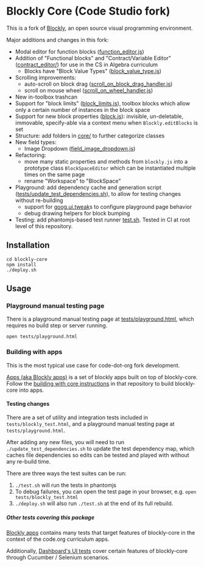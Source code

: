 # Blockly Core (Code Studio fork)

This is a fork of [Blockly](https://code.google.com/p/blockly/), an open source visual programming environment.

Major additions and changes in this fork:

* Modal editor for function blocks ([function_editor.js](./core/ui/function_editor.js)) 
* Addition of "Functional blocks" and "Contract/Variable Editor" ([contract_editor/](./core/ui/contract_editor/)) for use in the CS in Algebra curriculum
  * Blocks have "Block Value Types" ([block_value_type.js](./core/utils/block_value_type.js))
* Scrolling improvements:
  * auto-scroll on block drag ([scroll_on_block_drag_handler.js](./core/ui/block_space/scroll_on_block_drag_handler.js))
  * scroll on mouse wheel ([scroll_on_wheel_handler.js](./core/ui/block_space/scroll_on_wheel_handler.js))
* New in-toolbox trashcan
* Support for "block limits" ([block_limits.js](./core/ui/block_space/block_limits.js)), toolbox blocks which allow only a certain number of instances in the block space
* Support for new block properties ([block.js](./core/ui/block.js)): invisible, un-deletable, immovable, specify-able via a context menu when `Blockly.editBlocks` is set
* Structure: add folders in [core/](./core) to further categorize classes
* New field types:
  * Image Dropdown ([field_image_dropdown.js](./core/ui/fields/field_image_dropdown.js))
* Refactoring:
  * move many static properties and methods from `blockly.js` into a prototype class `BlockSpaceEditor` which can be instantiated multiple times on the same page
  * rename "Workspace" to "BlockSpace" 
* Playground: add dependency cache and generation script ([tests/update_test_dependencies.sh](./tests/update_test_dependencies.sh)), to allow for testing changes without re-building
  * support for [goog.ui.tweak](https://google.github.io/closure-library/source/closure/goog/demos/tweakui.html)s to configure playground page behavior
  * debug drawing helpers for block bumping 
* Testing: add phantomjs-based test runner [test.sh](./test.sh). Tested in CI at root level of this repository.

## Installation

```
cd blockly-core
npm install
./deploy.sh
```

## Usage

### Playground manual testing page

There is a playground manual testing page at [tests/playground.html](./tests/playground.html), which requires no build step or server running.

`open tests/playground.html`

### Building with apps

This is the most typical use case for code-dot-org fork development.

[Apps (aka Blockly apps)](https://github.com/code-dot-org/code-dot-org/tree/staging/apps) is a set of blockly apps built on top of blockly-core. Follow the [building with core instructions](https://github.com/code-dot-org/code-dot-org/tree/staging/apps#full-build-with-blockly-core-changes) in that repository to build blockly-core into apps.

#### Testing changes

There are a set of utility and integration tests included in `tests/blockly_test.html`, and a playground manual testing page at `tests/playground.html`.

After adding any new files, you will need to run `./update_test_dependencies.sh` to update the test dependency map, which caches file dependencies so edits can be tested and played with without any re-build time.

There are three ways the test suites can be run:

1. `./test.sh` will run the tests in phantomjs
1. To debug failures, you can open the test page in your browser, e.g. `open tests/blockly_test.html` 
1. `./deploy.sh` will also run `./test.sh` at the end of its full rebuild.

##### Other tests covering this package

[Blockly apps](https://github.com/code-dot-org/code-dot-org/tree/staging/apps) contains many tests that target features of blockly-core in the context of the code.org curriculum apps.

Additionally, [Dashboard's UI tests](https://github.com/code-dot-org/code-dot-org/tree/staging/dashboard/test/ui) cover certain features of blockly-core through Cucumber / Selenium scenarios.

